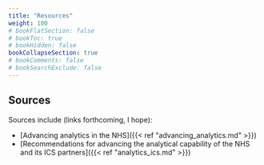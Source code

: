 ```yaml
---
title: "Resources"
weight: 100
# bookFlatSection: false
# bookToc: true
# bookHidden: false
bookCollapseSection: true
# bookComments: false
# bookSearchExclude: false
---
```


## Sources

Sources include (links forthcoming, I hope): 

* [Advancing analytics in the NHS]({{< ref "advancing_analytics.md" >}})
* [Recommendations for advancing the analytical capability of the NHS and its ICS partners]({{< ref "analytics_ics.md" >}})

